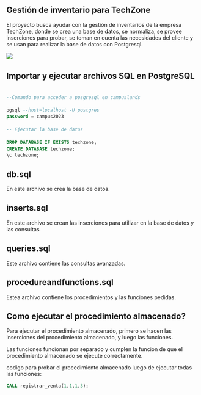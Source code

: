 ## Gestión de inventario para TechZone

El proyecto busca ayudar con la gestión de inventarios de la empresa TechZone, donde se crea una base de datos, se normaliza, se provee inserciones para probar, se toman en cuenta las necesidades del cliente y se usan para realizar la base de datos con Postgresql.

<img src="![alt text](modelo_er.jpg)">

## Importar y ejecutar archivos SQL en PostgreSQL

```sql

--Comando para acceder a posgresql en campuslands

pgsql --host=localhost -U postgres
password = campus2023 

-- Ejecutar la base de datos

DROP DATABASE IF EXISTS techzone;
CREATE DATABASE techzone;
\c techzone;

```

## db.sql

En este archivo se crea la base de datos.

## inserts.sql 

En este archivo se crean las inserciones para utilizar en la base de datos y las consultas

## queries.sql

Este archivo contiene las consultas avanzadas.

## procedureandfunctions.sql

Estea archivo contiene los procedimientos y las funciones pedidas.

## Como ejecutar el procedimiento almacenado?

Para ejecutar el procedimiento almacenado, primero se hacen las inserciones del procedimiento almacenado, y luego las funciones.

Las funciones funcionan por separado y cumplen la funcion de que el procedimiento almacenado se ejecute correctamente.

codigo para probar el procedimiento almacenado luego de ejecutar todas las funciones:

```sql
CALL registrar_venta(1,1,1,3);
```
